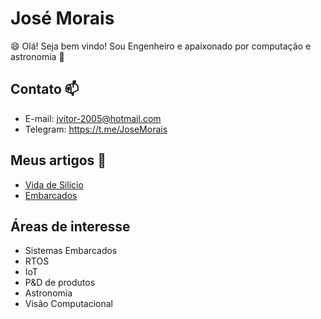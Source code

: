 # José Morais
 😄 Olá! Seja bem vindo! Sou Engenheiro e apaixonado por computação e astronomia 🔭

## Contato 📫
- E-mail: jvitor-2005@hotmail.com
- Telegram: https://t.me/JoseMorais

## Meus artigos 📰
- [Vida de Silício](https://portal.vidadesilicio.com.br/author/urbanze/)
- [Embarcados](https://www.embarcados.com.br/author/urbanze/)

## Áreas de interesse
- Sistemas Embarcados
- RTOS
- IoT
- P&D de produtos
- Astronomia
- Visão Computacional
